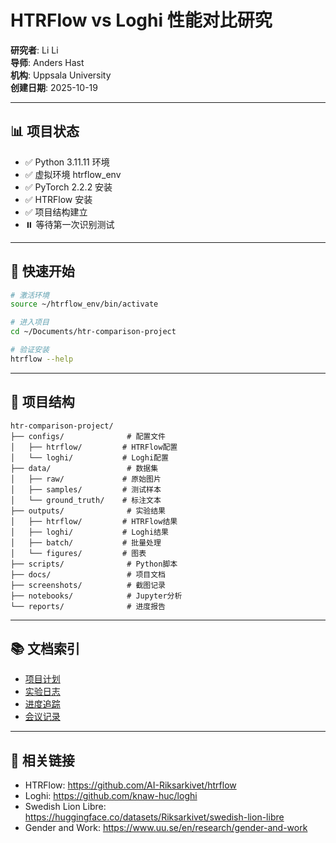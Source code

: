 # HTRFlow vs Loghi 性能对比研究

**研究者**: Li Li  
**导师**: Anders Hast  
**机构**: Uppsala University  
**创建日期**: 2025-10-19

---

## 📊 项目状态

- ✅ Python 3.11.11 环境
- ✅ 虚拟环境 htrflow_env
- ✅ PyTorch 2.2.2 安装
- ✅ HTRFlow 安装
- ✅ 项目结构建立
- ⏸️ 等待第一次识别测试

---

## 🚀 快速开始
```bash
# 激活环境
source ~/htrflow_env/bin/activate

# 进入项目
cd ~/Documents/htr-comparison-project

# 验证安装
htrflow --help
```

---

## 📂 项目结构
```
htr-comparison-project/
├── configs/              # 配置文件
│   ├── htrflow/         # HTRFlow配置
│   └── loghi/           # Loghi配置
├── data/                 # 数据集
│   ├── raw/             # 原始图片
│   ├── samples/         # 测试样本
│   └── ground_truth/    # 标注文本
├── outputs/              # 实验结果
│   ├── htrflow/         # HTRFlow结果
│   ├── loghi/           # Loghi结果
│   ├── batch/           # 批量处理
│   └── figures/         # 图表
├── scripts/              # Python脚本
├── docs/                 # 项目文档
├── screenshots/          # 截图记录
├── notebooks/            # Jupyter分析
└── reports/              # 进度报告
```

---

## 📚 文档索引

- [项目计划](docs/project_plan.md)
- [实验日志](experiment_log.md)
- [进度追踪](progress_tracker.md)
- [会议记录](docs/meeting_notes.md)

---

## 🔗 相关链接

- HTRFlow: https://github.com/AI-Riksarkivet/htrflow
- Loghi: https://github.com/knaw-huc/loghi
- Swedish Lion Libre: https://huggingface.co/datasets/Riksarkivet/swedish-lion-libre
- Gender and Work: https://www.uu.se/en/research/gender-and-work

